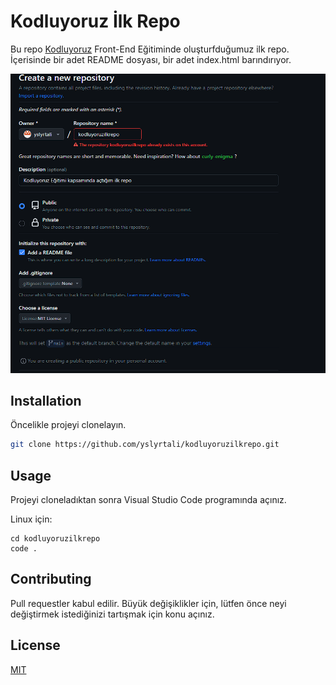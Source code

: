 # Kodluyoruz İlk Repo
Bu repo [Kodluyoruz](https://www.kodluyoruz.org/) Front-End Eğitiminde oluşturfduğumuz ilk repo. İçerisinde bir adet README dosyası, bir adet index.html barındırıyor.

![](ss.png)

## Installation

Öncelikle projeyi clonelayın.
```bash
git clone https://github.com/yslyrtali/kodluyoruzilkrepo.git
```

## Usage
Projeyi cloneladıktan sonra Visual Studio Code programında açınız.

Linux için:
```linux
cd kodluyoruzilkrepo
code .
```

## Contributing

Pull requestler kabul edilir. Büyük değişiklikler için, lütfen önce neyi değiştirmek istediğinizi tartışmak için konu açınız.

## License

[MIT](https://choosealicense.com/licenses/mit/)

